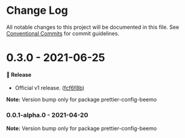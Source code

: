 # Change Log

All notable changes to this project will be documented in this file.
See [Conventional Commits](https://conventionalcommits.org) for commit guidelines.

# 0.3.0 - 2021-06-25

#### 🎉 Release

- Official v1 release. ([fcf6f8b](https://github.com/beemojs/dev/commit/fcf6f8b))

**Note:** Version bump only for package prettier-config-beemo





### 0.0.1-alpha.0 - 2021-04-20

**Note:** Version bump only for package prettier-config-beemo
